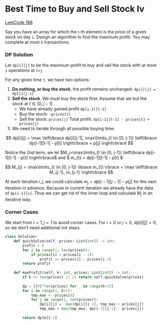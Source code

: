 # Best Time to Buy and Sell Stock Iv


<!--more-->

[LeetCode 188](https://leetcode.com/problems/best-time-to-buy-and-sell-stock-iv/)

Say you have an array for which the i-th element is the price of a given stock on day `i`.
Design an algorithm to find the maximum profit. You may complete at most `k` transactions.

### DP Solution

Let `dp[i][j]` to be the maximum profit to buy and sell the stock with at most `i` operations at `t=j`.

For any given time `t`, we have two options:
1. **Do nothing, or buy the stock**, the profit remains unchanged: `dp[i][j] = dp[i][j-1]`
2. **Sell the stock**. We must buy the stock first. Assume that we but the stock at $t \in [0, j-1]$
    - We have already gained profit `dp[i-1][t-1]`
    - Buy the stock: `-prices[t]`
    - Sell the stock: `prices[j]`
 Total profit: `dp[i-1][t-1] - prices[t] + prices[j]`
3. We need to iterate through all possible buying time:

$$ dp[i][j] = \max \left\lbrace dp[i][j-1], \max\limits_{t \in [0, j-1]} \left\lbrace dp[i-1][t-1] - p[t] \right\rbrace + p[j] \right\rbrace $$

Notice the 2nd term, we let $M_j=\max\limits_{t \in [0, j-1]} \left\lbrace dp[i-1][t-1] - p[t] \right\rbrace$ and $ m_{t} = dp[i-1][t-1] - p[t] $:

$$ M_{j} = \max\limits_{t \in [0, j-1]} \lbrace m_{t} \rbrace = \max \left\lbrace M_{j-1}, m_{j-1} \right\rbrace $$

At each iteration $i, j$, we could calculate $m_{j}=dp[i-1][j-1]-p[j]$ for the next iteration in advance. Because in current iteration we already have the data of `dp[i-1][x]`. Thus we can get rid of the inner loop and calculate $M_j$ in an iterative way.

### Corner Cases
We start from $i=1, j=1$ to avoid corner cases. For $i=0$ or $j=0$, $dp[i][j]=0$, so we don't need additional init steps.

```python
class Solution:
    def quickSolve(self, prices: List[int]) -> int:
        profit = 0
        for i in range(1, len(prices)):
            if prices[i] > prices[i - 1]:
                profit += prices[i] - prices[i-1]
        return profit
    
    def maxProfit(self, k: int, prices: List[int]) -> int:
        if k >= len(prices) // 2: return self.quickSolve(prices)
        
        dp = [[0]*len(prices) for _ in range(k+1)]
        for i in range(1, k+1):
            tmp_max = -prices[0]
            for j in range(1, len(prices)):
                dp[i][j] =  max(dp[i][j-1], tmp_max + prices[j])
                tmp_max = max(tmp_max, dp[i-1][j-1] - prices[j])
        
        return dp[k][-1]
```

